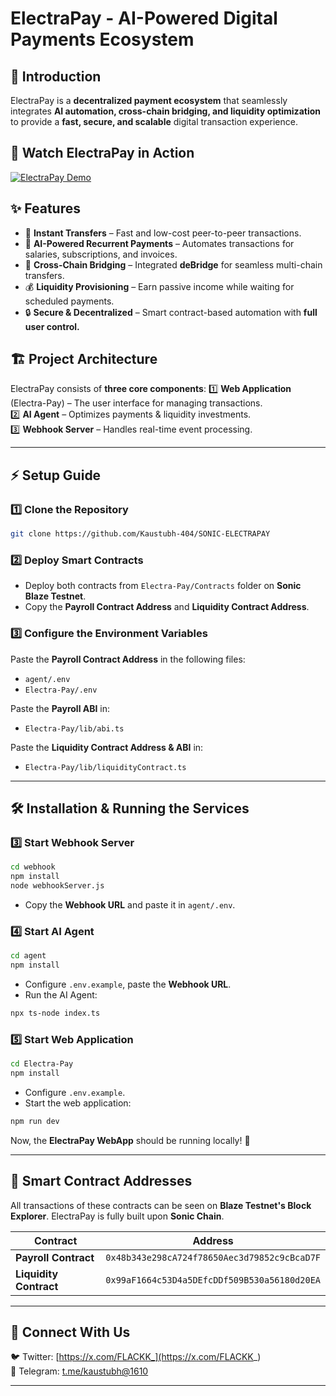 # **ElectraPay - AI-Powered Digital Payments Ecosystem**

## 🚀 **Introduction**
ElectraPay is a **decentralized payment ecosystem** that seamlessly integrates **AI automation, cross-chain bridging, and liquidity optimization** to provide a **fast, secure, and scalable** digital transaction experience.

## 🎥 **Watch ElectraPay in Action**
[![ElectraPay Demo](https://img.youtube.com/vi/geo63FgG0A4/0.jpg)](https://youtu.be/k2Z5PnQnnpM)


## ✨ **Features**
- 🔹 **Instant Transfers** – Fast and low-cost peer-to-peer transactions.
- 🤖 **AI-Powered Recurrent Payments** – Automates transactions for salaries, subscriptions, and invoices.
- 🌉 **Cross-Chain Bridging** – Integrated **deBridge** for seamless multi-chain transfers.
- 💰 **Liquidity Provisioning** – Earn passive income while waiting for scheduled payments.
- 🔒 **Secure & Decentralized** – Smart contract-based automation with **full user control.**

## 🏗 **Project Architecture**
ElectraPay consists of **three core components**:
1️⃣ **Web Application** (Electra-Pay) – The user interface for managing transactions.  
2️⃣ **AI Agent** – Optimizes payments & liquidity investments.  
3️⃣ **Webhook Server** – Handles real-time event processing.  

---

## ⚡ **Setup Guide**
### **1️⃣ Clone the Repository**
```sh
git clone https://github.com/Kaustubh-404/SONIC-ELECTRAPAY
```

### **2️⃣ Deploy Smart Contracts**
- Deploy both contracts from `Electra-Pay/Contracts` folder on **Sonic Blaze Testnet**.
- Copy the **Payroll Contract Address** and **Liquidity Contract Address**.

### **3️⃣ Configure the Environment Variables**
Paste the **Payroll Contract Address** in the following files:
- `agent/.env`
- `Electra-Pay/.env`

Paste the **Payroll ABI** in:
- `Electra-Pay/lib/abi.ts`

Paste the **Liquidity Contract Address & ABI** in:
- `Electra-Pay/lib/liquidityContract.ts`

---

## 🛠 **Installation & Running the Services**

### **3️⃣ Start Webhook Server**
```sh
cd webhook
npm install
node webhookServer.js
```
- Copy the **Webhook URL** and paste it in `agent/.env`.

### **4️⃣ Start AI Agent**
```sh
cd agent
npm install
```
- Configure `.env.example`, paste the **Webhook URL**.
- Run the AI Agent:
```sh
npx ts-node index.ts
```

### **5️⃣ Start Web Application**
```sh
cd Electra-Pay
npm install
```
- Configure `.env.example`.
- Start the web application:
```sh
npm run dev
```

Now, the **ElectraPay WebApp** should be running locally! 🎉

---

## 🔑 **Smart Contract Addresses**
All transactions of these contracts can be seen on **Blaze Testnet's Block Explorer**.
ElectraPay is fully built upon **Sonic Chain**.

| Contract | Address |
|----------|----------------------------------|
| **Payroll Contract** | `0x48b343e298cA724f78650Aec3d79852c9cBcaD7F` |
| **Liquidity Contract** | `0x99aF1664c53D4a5DEfcDDf509B530a56180d20EA` |

---

## 🔗 **Connect With Us**
🐦 Twitter: [https://x.com/FLACKK_](https://x.com/FLACKK_)  
📢 Telegram: [t.me/kaustubh@1610](https://t.me/kaustubh_1610)  

---

